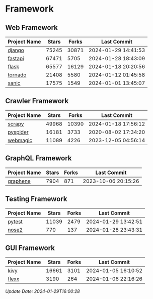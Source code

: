# Framework

## Web Framework
| Project Name | Stars | Forks | Last Commit |
| ------------ | ----- | ----- | ----------- |
| [django](https://github.com/django/django) | 75245 | 30871 | 2024-01-29 14:41:53 |
| [fastapi](https://github.com/tiangolo/fastapi) | 67471 | 5705 | 2024-01-28 18:43:09 |
| [flask](https://github.com/pallets/flask) | 65577 | 16129 | 2024-01-18 20:20:56 |
| [tornado](https://github.com/tornadoweb/tornado) | 21408 | 5580 | 2024-01-12 01:45:58 |
| [sanic](https://github.com/sanic-org/sanic) | 17575 | 1549 | 2024-01-01 13:45:07 |

## Crawler Framework
| Project Name | Stars | Forks | Last Commit |
| ------------ | ----- | ----- | ----------- |
| [scrapy](https://github.com/scrapy/scrapy) | 49968 | 10390 | 2024-01-18 17:56:12 |
| [pyspider](https://github.com/binux/pyspider) | 16181 | 3733 | 2020-08-02 17:34:20 |
| [webmagic](https://github.com/code4craft/webmagic) | 11089 | 4226 | 2023-12-05 04:56:14 |

## GraphQL Framework
| Project Name | Stars | Forks | Last Commit |
| ------------ | ----- | ----- | ----------- |
| [graphene](https://github.com/graphql-python/graphene) | 7904 | 871 | 2023-10-06 20:15:26 |

## Testing Framework
| Project Name | Stars | Forks | Last Commit |
| ------------ | ----- | ----- | ----------- |
| [pytest](https://github.com/pytest-dev/pytest) | 11039 | 2479 | 2024-01-29 13:42:51 |
| [nose2](https://github.com/nose-devs/nose2) | 770 | 137 | 2024-01-28 23:43:31 |

## GUI Framework
| Project Name | Stars | Forks | Last Commit |
| ------------ | ----- | ----- | ----------- |
| [kivy](https://github.com/kivy/kivy) | 16661 | 3101 | 2024-01-05 16:10:52 |
| [flexx](https://github.com/flexxui/flexx) | 3190 | 264 | 2024-01-06 22:16:26 |

*Update Date: 2024-01-29T16:00:28*